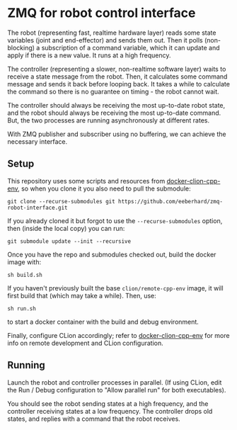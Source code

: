 # ZMQ for robot control interface

The robot (representing fast, realtime hardware layer)
reads some state variables (joint and end-effector)
and sends them out. Then it polls (non-blocking) a subscription
of a command variable, which it can update and apply if there
is a new value. It runs at a high frequency.

The controller (representing a slower, non-realtime software layer)
waits to receive a state message from the robot. Then, it calculates
some command message and sends it back before looping back. It 
takes a while to calculate the command so there is no guarantee
on timing - the robot cannot wait.

The controller should always be receiving the most up-to-date robot state,
and the robot should always be receiving the most up-to-date command. But,
the two processes are running asynchronously at different rates.

With ZMQ publisher and subscriber using no buffering, we 
can achieve the necessary interface.

## Setup

This repository uses some scripts and resources from [docker-clion-cpp-env](https://github.com/eeberhard/docker-clion-cpp-env),
so when you clone it you also need to pull the submodule:
```commandline
git clone --recurse-submodules git https://github.com/eeberhard/zmq-robot-interface.git
```

If you already cloned it but forgot to use the `--recurse-submodules` option, then 
(inside the local copy) you can run:
```commandline
git submodule update --init --recursive
```

Once you have the repo and submodules checked out, build the docker image with:
```commandline
sh build.sh
```
If you haven't previously built the base `clion/remote-cpp-env` image, it will first
 build that (which may take a while). Then, use:
```commandline
sh run.sh
```
to start a docker container with the build and debug environment. 

Finally, configure CLion accordingly;
refer to [docker-clion-cpp-env](https://github.com/eeberhard/docker-clion-cpp-env)
for more info on remote development and CLion configuration. 

## Running

Launch the robot and controller processes in parallel. 
(If using CLion, edit the Run / Debug configuration to "Allow parallel run" for both executables).

You should see the robot sending states at a high frequency, and the controller receiving
states at a low frequency. The controller drops old states, and replies with a command
that the robot receives.
